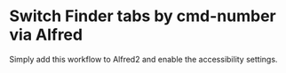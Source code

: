 # Switch Finder tabs by cmd-number via Alfred
Simply add this workflow to Alfred2 and enable the accessibility settings.
